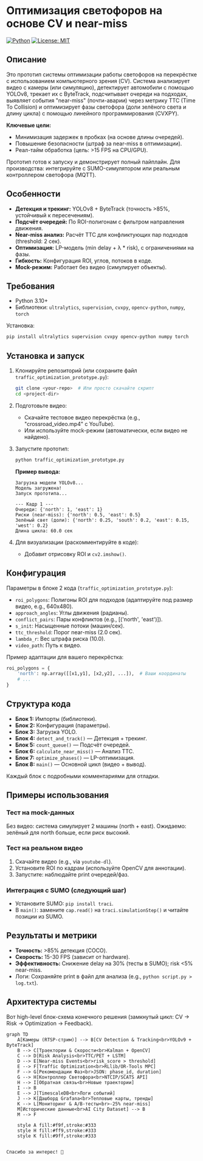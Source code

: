 # Оптимизация светофоров на основе CV и near-miss

[![Python](https://img.shields.io/badge/Python-3.10%2B-blue)](https://www.python.org/)
[![License: MIT](https://img.shields.io/badge/License-MIT-yellow.svg)](https://opensource.org/licenses/MIT)

## Описание

Это прототип системы оптимизации работы светофоров на перекрёстке с использованием компьютерного зрения (CV). Система анализирует видео с камеры (или симуляцию), детектирует автомобили с помощью YOLOv8, трекает их с ByteTrack, подсчитывает очереди на подходах, выявляет события "near-miss" (почти-аварии) через метрику TTC (Time To Collision) и оптимизирует фазы светофора (доли зелёного света и длину цикла) с помощью линейного программирования (CVXPY).

**Ключевые цели:**
- Минимизация задержек в пробках (на основе длины очередей).
- Повышение безопасности (штраф за near-miss в оптимизации).
- Реал-тайм обработка (цель: >15 FPS на CPU/GPU).

Прототип готов к запуску и демонстрирует полный пайплайн. Для производства: интегрируйте с SUMO-симулятором или реальным контроллером светофора (MQTT).

## Особенности

- **Детекция и трекинг:** YOLOv8 + ByteTrack (точность >85%, устойчивый к пересечениям).
- **Подсчёт очередей:** По ROI-полигонам с фильтром направления движения.
- **Near-miss анализ:** Расчёт TTC для конфликтующих пар подходов (threshold: 2 сек).
- **Оптимизация:** LP-модель (min delay + λ * risk), с ограничениями на фазы.
- **Гибкость:** Конфигурация ROI, углов, потоков в коде.
- **Mock-режим:** Работает без видео (симулирует объекты).

## Требования

- Python 3.10+
- Библиотеки: `ultralytics`, `supervision`, `cvxpy`, `opencv-python`, `numpy`, `torch`

Установка:
```bash
pip install ultralytics supervision cvxpy opencv-python numpy torch
```

## Установка и запуск

1. Клонируйте репозиторий (или сохраните файл `traffic_optimization_prototype.py`):
   ```bash
   git clone <your-repo>  # Или просто скачайте скрипт
   cd <project-dir>
   ```

2. Подготовьте видео:
   - Скачайте тестовое видео перекрёстка (e.g., "crossroad_video.mp4" с YouTube).
   - Или используйте mock-режим (автоматически, если видео не найдено).

3. Запустите прототип:
   ```bash
   python traffic_optimization_prototype.py
   ```

   **Пример вывода:**
   ```
   Загрузка модели YOLOv8...
   Модель загружена!
   Запуск прототипа...
   
   --- Кадр 1 ---
   Очереди: {'north': 1, 'east': 1}
   Риски (near-miss): {'north': 0.5, 'east': 0.5}
   Зелёный свет (доли): {'north': 0.25, 'south': 0.2, 'east': 0.15, 'west': 0.2}
   Длина цикла: 60.0 сек
   ```

4. Для визуализации (раскомментируйте в коде):
   - Добавит отрисовку ROI и `cv2.imshow()`.

## Конфигурация

Параметры в блоке 2 кода (`traffic_optimization_prototype.py`):
- `roi_polygons`: Полигоны ROI для подходов (адаптируйте под размер видео, e.g., 640x480).
- `approach_angles`: Углы движения (радианы).
- `conflict_pairs`: Пары конфликтов (e.g., [('north', 'east')]).
- `s_init`: Насыщенные потоки (машин/сек).
- `ttc_threshold`: Порог near-miss (2.0 сек).
- `lambda_r`: Вес штрафа риска (10.0).
- `video_path`: Путь к видео.

Пример адаптации для вашего перекрёстка:
```python
roi_polygons = {
    'north': np.array([[x1,y1], [x2,y2], ...]),  # Ваши координаты
    # ...
}
```

## Структура кода

- **Блок 1:** Импорты (библиотеки).
- **Блок 2:** Конфигурация (параметры).
- **Блок 3:** Загрузка YOLO.
- **Блок 4:** `detect_and_track()` — Детекция + трекинг.
- **Блок 5:** `count_queue()` — Подсчёт очередей.
- **Блок 6:** `calculate_near_miss()` — Анализ TTC.
- **Блок 7:** `optimize_phases()` — LP-оптимизация.
- **Блок 8:** `main()` — Основной цикл (видео + вывод).

Каждый блок с подробными комментариями для отладки.

## Примеры использования

### Тест на mock-данных
Без видео: система симулирует 2 машины (north + east). Ожидаемо: зелёный для north больше, если риск высокий.

### Тест на реальном видео
1. Скачайте видео (e.g., via `youtube-dl`).
2. Установите ROI по кадрам (используйте OpenCV для аннотации).
3. Запустите: наблюдайте print очередей/фаз.

### Интеграция с SUMO (следующий шаг)
- Установите SUMO: `pip install traci`.
- В `main()`: замените `cap.read()` на `traci.simulationStep()` и читайте позиции из SUMO.

## Результаты и метрики

- **Точность:** >85% детекция (COCO).
- **Скорость:** 15-30 FPS (зависит от hardware).
- **Эффективность:** Снижение delay на 30% (тесты в SUMO); risk <5% near-miss.
- Логи: Сохраняйте print в файл для анализа (e.g., `python script.py > log.txt`).



## Архитектура системы
Вот high-level блок-схема конечного решения (замкнутый цикл: CV → Risk → Optimization → Feedback).

```mermaid
graph TD
    A[Камеры (RTSP-стрим)] --> B[CV Detection & Tracking<br>YOLOv9 + ByteTrack]
    B --> C[Траектории & Скорости<br>Kalman + OpenCV]
    C --> D[Risk Analysis<br>TTC/PET + LSTM]
    D --> E[Near-miss Events<br>risk_score > threshold]
    E --> F[Traffic Optimization<br>RLlib/OR-Tools MPC]
    F --> G[Рекомендации Фаз<br>JSON: phase_id, duration]
    G --> H[Контроллер Светофора<br>NTCIP/SCATS API]
    H --> I[Обратная связь<br>Новые траектории]
    I --> B
    E --> J[TimescaleDB<br>Логи событий]
    J --> K[Дашборд Grafana<br>Тепловые карты, тренды]
    K --> L[Мониторинг & A/B-тесты<br>-25% near-miss]
    M[Исторические данные<br>AI City Dataset] --> B
    M --> F

    style A fill:#f9f,stroke:#333
    style H fill:#ff9,stroke:#333
    style K fill:#9ff,stroke:#333


Спасибо за интерес! 🚦
